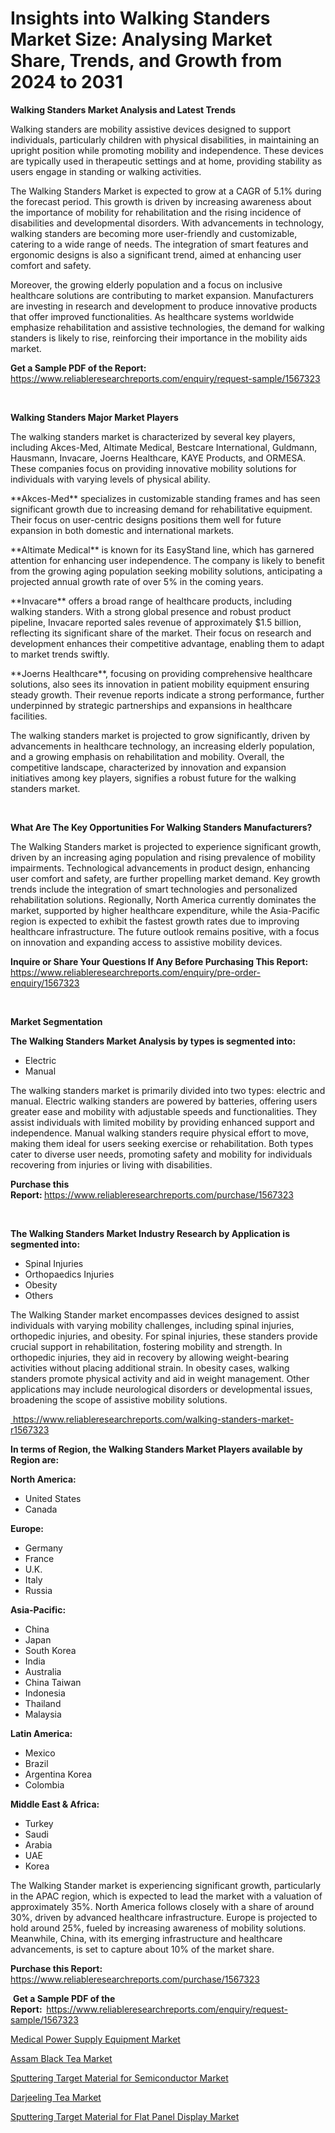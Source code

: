 <p><h1>Insights into Walking Standers Market Size: Analysing Market Share, Trends, and Growth from 2024 to 2031</h1></p><p><strong>Walking Standers Market Analysis and Latest Trends</strong></p>
<p><p>Walking standers are mobility assistive devices designed to support individuals, particularly children with physical disabilities, in maintaining an upright position while promoting mobility and independence. These devices are typically used in therapeutic settings and at home, providing stability as users engage in standing or walking activities.</p><p>The Walking Standers Market is expected to grow at a CAGR of 5.1% during the forecast period. This growth is driven by increasing awareness about the importance of mobility for rehabilitation and the rising incidence of disabilities and developmental disorders. With advancements in technology, walking standers are becoming more user-friendly and customizable, catering to a wide range of needs. The integration of smart features and ergonomic designs is also a significant trend, aimed at enhancing user comfort and safety.</p><p>Moreover, the growing elderly population and a focus on inclusive healthcare solutions are contributing to market expansion. Manufacturers are investing in research and development to produce innovative products that offer improved functionalities. As healthcare systems worldwide emphasize rehabilitation and assistive technologies, the demand for walking standers is likely to rise, reinforcing their importance in the mobility aids market.</p></p>
<p><strong>Get a Sample PDF of the Report:&nbsp;</strong> <a href="https://www.reliableresearchreports.com/enquiry/request-sample/1567323">https://www.reliableresearchreports.com/enquiry/request-sample/1567323</a></p>
<p>&nbsp;</p>
<p><strong>Walking Standers Major Market Players</strong></p>
<p><p>The walking standers market is characterized by several key players, including Akces-Med, Altimate Medical, Bestcare International, Guldmann, Hausmann, Invacare, Joerns Healthcare, KAYE Products, and ORMESA. These companies focus on providing innovative mobility solutions for individuals with varying levels of physical ability. </p><p>**Akces-Med** specializes in customizable standing frames and has seen significant growth due to increasing demand for rehabilitative equipment. Their focus on user-centric designs positions them well for future expansion in both domestic and international markets.</p><p>**Altimate Medical** is known for its EasyStand line, which has garnered attention for enhancing user independence. The company is likely to benefit from the growing aging population seeking mobility solutions, anticipating a projected annual growth rate of over 5% in the coming years.</p><p>**Invacare** offers a broad range of healthcare products, including walking standers. With a strong global presence and robust product pipeline, Invacare reported sales revenue of approximately $1.5 billion, reflecting its significant share of the market. Their focus on research and development enhances their competitive advantage, enabling them to adapt to market trends swiftly.</p><p>**Joerns Healthcare**, focusing on providing comprehensive healthcare solutions, also sees its innovation in patient mobility equipment ensuring steady growth. Their revenue reports indicate a strong performance, further underpinned by strategic partnerships and expansions in healthcare facilities.</p><p>The walking standers market is projected to grow significantly, driven by advancements in healthcare technology, an increasing elderly population, and a growing emphasis on rehabilitation and mobility. Overall, the competitive landscape, characterized by innovation and expansion initiatives among key players, signifies a robust future for the walking standers market.</p></p>
<p>&nbsp;</p>
<p><strong>What Are The Key Opportunities For Walking Standers Manufacturers?</strong></p>
<p><p>The Walking Standers market is projected to experience significant growth, driven by an increasing aging population and rising prevalence of mobility impairments. Technological advancements in product design, enhancing user comfort and safety, are further propelling market demand. Key growth trends include the integration of smart technologies and personalized rehabilitation solutions. Regionally, North America currently dominates the market, supported by higher healthcare expenditure, while the Asia-Pacific region is expected to exhibit the fastest growth rates due to improving healthcare infrastructure. The future outlook remains positive, with a focus on innovation and expanding access to assistive mobility devices.</p></p>
<p><strong>Inquire or Share Your Questions If Any Before Purchasing This Report:</strong> <a href="https://www.reliableresearchreports.com/enquiry/pre-order-enquiry/1567323">https://www.reliableresearchreports.com/enquiry/pre-order-enquiry/1567323</a></p>
<p>&nbsp;</p>
<p><strong>Market Segmentation</strong></p>
<p><strong>The Walking Standers Market Analysis by types is segmented into:</strong></p>
<p><ul><li>Electric</li><li>Manual</li></ul></p>
<p><p>The walking standers market is primarily divided into two types: electric and manual. Electric walking standers are powered by batteries, offering users greater ease and mobility with adjustable speeds and functionalities. They assist individuals with limited mobility by providing enhanced support and independence. Manual walking standers require physical effort to move, making them ideal for users seeking exercise or rehabilitation. Both types cater to diverse user needs, promoting safety and mobility for individuals recovering from injuries or living with disabilities.</p></p>
<p><strong>Purchase this Report:&nbsp;</strong><a href="https://www.reliableresearchreports.com/purchase/1567323">https://www.reliableresearchreports.com/purchase/1567323</a></p>
<p>&nbsp;</p>
<p><strong>The Walking Standers Market Industry Research by Application is segmented into:</strong></p>
<p><ul><li>Spinal Injuries</li><li>Orthopaedics Injuries</li><li>Obesity</li><li>Others</li></ul></p>
<p><p>The Walking Stander market encompasses devices designed to assist individuals with varying mobility challenges, including spinal injuries, orthopedic injuries, and obesity. For spinal injuries, these standers provide crucial support in rehabilitation, fostering mobility and strength. In orthopedic injuries, they aid in recovery by allowing weight-bearing activities without placing additional strain. In obesity cases, walking standers promote physical activity and aid in weight management. Other applications may include neurological disorders or developmental issues, broadening the scope of assistive mobility solutions.</p></p>
<p><a href="https://www.reliableresearchreports.com/walking-standers-market-r1567323">&nbsp;https://www.reliableresearchreports.com/walking-standers-market-r1567323</a></p>
<p><strong>In terms of Region, the Walking Standers Market Players available by Region are:</strong></p>
<p>
    <p> <strong> North America: </strong>
        <ul>
            <li>United States</li>
            <li>Canada</li>
        </ul>
        </p> 
    <p> <strong> Europe: </strong>
        <ul>
            <li>Germany</li>
            <li>France</li>
            <li>U.K.</li>
            <li>Italy</li>
            <li>Russia</li>
        </ul>
        </p> 
    <p> <strong> Asia-Pacific: </strong>
        <ul>
            <li>China</li>
            <li>Japan</li>
            <li>South Korea</li>
            <li>India</li>
            <li>Australia</li>
            <li>China Taiwan</li>
            <li>Indonesia</li>
            <li>Thailand</li>
            <li>Malaysia</li>
        </ul>
        </p> 
    <p> <strong> Latin America: </strong>
        <ul>
            <li>Mexico</li>
            <li>Brazil</li>
            <li>Argentina Korea</li>
            <li>Colombia</li>
        </ul>
        </p> 
    <p> <strong> Middle East & Africa: </strong>
        <ul>
            <li>Turkey</li>
            <li>Saudi</li>
            <li>Arabia</li>
            <li>UAE</li>
            <li>Korea</li>
        </ul>
    </p>
    </p>
<p><p>The Walking Stander market is experiencing significant growth, particularly in the APAC region, which is expected to lead the market with a valuation of approximately 35%. North America follows closely with a share of around 30%, driven by advanced healthcare infrastructure. Europe is projected to hold around 25%, fueled by increasing awareness of mobility solutions. Meanwhile, China, with its emerging infrastructure and healthcare advancements, is set to capture about 10% of the market share.</p></p>
<p><strong>Purchase this Report: </strong><a href="https://www.reliableresearchreports.com/purchase/1567323">https://www.reliableresearchreports.com/purchase/1567323</a></p>
<p>&nbsp;<strong>Get a Sample PDF of the Report:&nbsp;&nbsp;</strong><a href="https://www.reliableresearchreports.com/enquiry/request-sample/1567323">https://www.reliableresearchreports.com/enquiry/request-sample/1567323</a></p>
<p><strong></strong></p>
<p><p><a href="https://medium.com/@lunaprice1971/medical-power-supply-equipment-market-size-growth-trends-statistics-forecasts-2024-2031-8d63505016fb">Medical Power Supply Equipment Market</a></p><p><a href="https://www.linkedin.com/pulse/future-trajectory-assam-black-tea-market-emerging-trends-forecasts-pqrpf?trackingId=HRnuBnM6QU6%2BduyBmJa8yQ%3D%3D">Assam Black Tea Market</a></p><p><a href="https://issuu.com/reportprime-2/docs/sputtering-target-material-for-semi_7b44117cb67893">Sputtering Target Material for Semiconductor Market</a></p><p><a href="https://www.linkedin.com/pulse/darjeeling-tea-market-revolution-2024-2031-trends-shaping-dmlte?trackingId=btob2YXyQG%2B37R7%2BJI6vMQ%3D%3D">Darjeeling Tea Market</a></p><p><a href="https://issuu.com/reportprime-2/docs/sputtering-target-material-for-flat_7ce25b67cab033">Sputtering Target Material for Flat Panel Display Market</a></p></p>